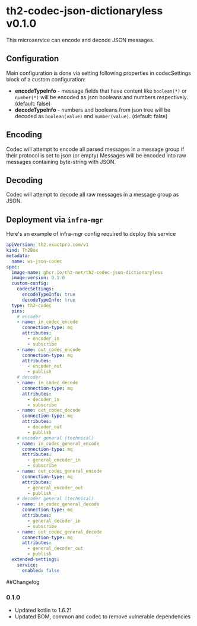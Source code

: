 # th2-codec-json-dictionaryless v0.1.0
This microservice can encode and decode JSON messages.

## Configuration
Main configuration is done via setting following properties in codecSettings block of a custom configuration:
- **encodeTypeInfo** - message fields that have content like `boolean(*)` or `number(*)` will be encoded as json booleans and numbers respectively. (default: false)
- **decodeTypeInfo** - numbers and booleans from json tree will be decoded as `boolean(value)` and `number(value)`. (default: false)

## Encoding
Codec will attempt to encode all parsed messages in a message group if their protocol is set to json (or empty)
Messages will be encoded into raw messages containing byte-string with JSON.

## Decoding
Codec will attempt to decode all raw messages in a message group as JSON.

## Deployment via `infra-mgr`
Here's an example of infra-mgr config required to deploy this service

```yaml
apiVersion: th2.exactpro.com/v1
kind: Th2Box
metadata:
  name: ws-json-codec
spec:
  image-name: ghcr.io/th2-net/th2-codec-json-dictionaryless
  image-version: 0.1.0
  custom-config:
    codecSettings:
      encodeTypeInfo: true
      decodeTypeInfo: true
  type: th2-codec
  pins:
    # encoder
    - name: in_codec_encode
      connection-type: mq
      attributes:
        - encoder_in
        - subscribe
    - name: out_codec_encode
      connection-type: mq
      attributes:
        - encoder_out
        - publish
    # decoder
    - name: in_codec_decode
      connection-type: mq
      attributes:
        - decoder_in
        - subscribe
    - name: out_codec_decode
      connection-type: mq
      attributes:
        - decoder_out
        - publish
    # encoder general (technical)
    - name: in_codec_general_encode
      connection-type: mq
      attributes:
        - general_encoder_in
        - subscribe
    - name: out_codec_general_encode
      connection-type: mq
      attributes:
        - general_encoder_out
        - publish
    # decoder general (technical)
    - name: in_codec_general_decode
      connection-type: mq
      attributes:
        - general_decoder_in
        - subscribe
    - name: out_codec_general_decode
      connection-type: mq
      attributes:
        - general_decoder_out
        - publish
  extended-settings:
    service:
      enabled: false
```

##Changelog

### 0.1.0

+ Updated kotlin to 1.6.21
+ Updated BOM, common and codec to remove vulnerable dependencies 
